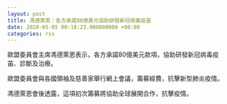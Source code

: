 ```yaml
---
layout: post
title: 馮德萊恩：各方承諾80億美元協助研發新冠病毒疫苖
date: 2020-05-05 00:18:23.000000000 +08:00
categories: rss
---
```


歐盟委員會主席馮德萊恩表示，各方承諾80億美元款項，協助研發新冠病毒疫苖、診斷及治療。

歐盟委員會與各國領袖及慈善家舉行網上會議，籌募經費，抗擊新型肺炎疫情。

馮德萊恩會後透露，這項初次籌募將協助全球展開合作，抗擊疫情。
